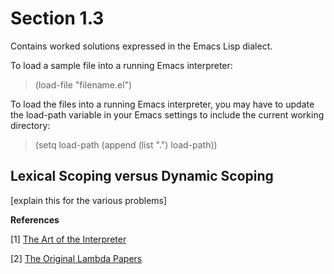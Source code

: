 Section 1.3
=========== 

Contains worked solutions expressed in the Emacs Lisp dialect.

To load a sample file into a running Emacs interpreter:

> (load-file "filename.el")

To load the files into a running Emacs interpreter, you may have to update the load-path variable in your Emacs settings to include the current working directory:

> (setq load-path (append (list ".") load-path))

Lexical Scoping versus Dynamic Scoping
-------------------------------------- 

[explain this for the various problems]

**References**

[1] [The Art of the Interpreter](http://dspace.mit.edu/bitstream/handle/1721.1/6094/AIM-453.pdf)

[2] [The Original Lambda Papers](http://library.readscheme.org/page1.html)